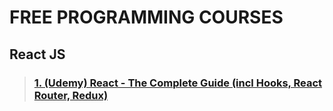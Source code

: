 # FREE PROGRAMMING COURSES

## React JS

> ### [1. (Udemy) React - The Complete Guide (incl Hooks, React Router, Redux)](react%20js/1.md)

